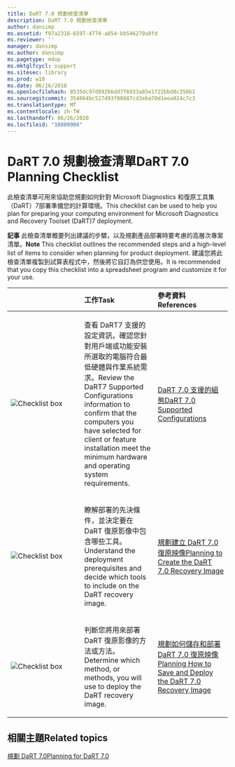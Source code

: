 ```yaml
---
title: DaRT 7.0 規劃檢查清單
description: DaRT 7.0 規劃檢查清單
author: dansimp
ms.assetid: f97a2318-6597-4774-a854-bb546279a8fd
ms.reviewer: ''
manager: dansimp
ms.author: dansimp
ms.pagetype: mdop
ms.mktglfcycl: support
ms.sitesec: library
ms.prod: w10
ms.date: 06/16/2016
ms.openlocfilehash: 8535dc97d89266dd7f6933a85e1722bbd8c350b1
ms.sourcegitcommit: 354664bc527d93f80687cd2eba70d1eea024c7c3
ms.translationtype: MT
ms.contentlocale: zh-TW
ms.lasthandoff: 06/26/2020
ms.locfileid: "10809908"
---
```

# <span data-ttu-id="15c66-103">DaRT 7.0 規劃檢查清單</span><span class="sxs-lookup"><span data-stu-id="15c66-103">DaRT 7.0 Planning Checklist</span></span>


<span data-ttu-id="15c66-104">此檢查清單可用來協助您規劃如何針對 Microsoft Diagnostics 和復原工具集（DaRT）7部署準備您的計算環境。</span><span class="sxs-lookup"><span data-stu-id="15c66-104">This checklist can be used to help you plan for preparing your computing environment for Microsoft Diagnostics and Recovery Toolset (DaRT)7 deployment.</span></span>

<span data-ttu-id="15c66-105">**記事** 此檢查清單概要列出建議的步驟，以及規劃產品部署時要考慮的高層次專案清單。</span><span class="sxs-lookup"><span data-stu-id="15c66-105">**Note** This checklist outlines the recommended steps and a high-level list of items to consider when planning for product deployment.</span></span> <span data-ttu-id="15c66-106">建議您將此檢查清單複製到試算表程式中，然後將它自訂為供您使用。</span><span class="sxs-lookup"><span data-stu-id="15c66-106">It is recommended that you copy this checklist into a spreadsheet program and customize it for your use.</span></span>

 

<table>
<colgroup>
<col width="33%" />
<col width="33%" />
<col width="33%" />
</colgroup>
<thead>
<tr class="header">
<th align="left"></th>
<th align="left"><span data-ttu-id="15c66-107">工作</span><span class="sxs-lookup"><span data-stu-id="15c66-107">Task</span></span></th>
<th align="left"><span data-ttu-id="15c66-108">參考資料</span><span class="sxs-lookup"><span data-stu-id="15c66-108">References</span></span></th>
</tr>
</thead>
<tbody>
<tr class="odd">
<td align="left"><img src="images/checklistbox.gif" alt="Checklist box" /></td>
<td align="left"><p><span data-ttu-id="15c66-109">查看 DaRT7 支援的設定資訊，確認您針對用戶端或功能安裝所選取的電腦符合最低硬體與作業系統需求。</span><span class="sxs-lookup"><span data-stu-id="15c66-109">Review the DaRT7 Supported Configurations information to confirm that the computers you have selected for client or feature installation meet the minimum hardware and operating system requirements.</span></span></p></td>
<td align="left"><p><a href="dart-70-supported-configurations-dart-7.md" data-raw-source="[DaRT 7.0 Supported Configurations](dart-70-supported-configurations-dart-7.md)"><span data-ttu-id="15c66-110">DaRT 7.0 支援的組態</span><span class="sxs-lookup"><span data-stu-id="15c66-110">DaRT 7.0 Supported Configurations</span></span></a></p></td>
</tr>
<tr class="even">
<td align="left"><img src="images/checklistbox.gif" alt="Checklist box" /></td>
<td align="left"><p><span data-ttu-id="15c66-111">瞭解部署的先決條件，並決定要在 DaRT 復原影像中包含哪些工具。</span><span class="sxs-lookup"><span data-stu-id="15c66-111">Understand the deployment prerequisites and decide which tools to include on the DaRT recovery image.</span></span></p></td>
<td align="left"><p><a href="planning-to-create-the-dart-70-recovery-image.md" data-raw-source="[Planning to Create the DaRT 7.0 Recovery Image](planning-to-create-the-dart-70-recovery-image.md)"><span data-ttu-id="15c66-112">規劃建立 DaRT 7.0 復原映像</span><span class="sxs-lookup"><span data-stu-id="15c66-112">Planning to Create the DaRT 7.0 Recovery Image</span></span></a></p></td>
</tr>
<tr class="odd">
<td align="left"><img src="images/checklistbox.gif" alt="Checklist box" /></td>
<td align="left"><p><span data-ttu-id="15c66-113">判斷您將用來部署 DaRT 復原影像的方法或方法。</span><span class="sxs-lookup"><span data-stu-id="15c66-113">Determine which method, or methods, you will use to deploy the DaRT recovery image.</span></span></p></td>
<td align="left"><p><a href="planning-how-to-save-and-deploy-the-dart-70-recovery-image.md" data-raw-source="[Planning How to Save and Deploy the DaRT 7.0 Recovery Image](planning-how-to-save-and-deploy-the-dart-70-recovery-image.md)"><span data-ttu-id="15c66-114">規劃如何儲存和部署 DaRT 7.0 復原映像</span><span class="sxs-lookup"><span data-stu-id="15c66-114">Planning How to Save and Deploy the DaRT 7.0 Recovery Image</span></span></a></p></td>
</tr>
</tbody>
</table>

 

## <span data-ttu-id="15c66-115">相關主題</span><span class="sxs-lookup"><span data-stu-id="15c66-115">Related topics</span></span>


[<span data-ttu-id="15c66-116">規劃 DaRT 7.0</span><span class="sxs-lookup"><span data-stu-id="15c66-116">Planning for DaRT 7.0</span></span>](planning-for-dart-70-new-ia.md)

 

 





